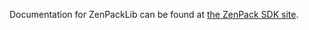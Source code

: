 Documentation for ZenPackLib can be found at [the ZenPack SDK site](https://zenpack-sdk.zenoss.com/).

